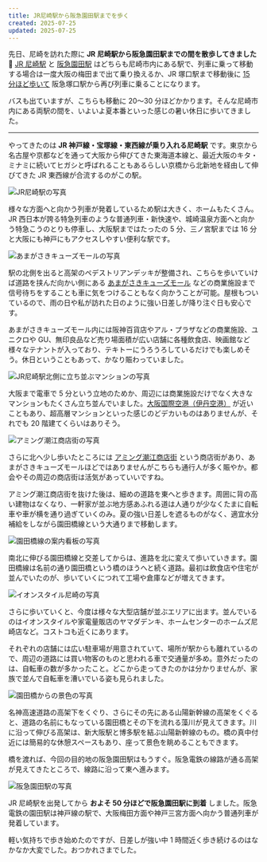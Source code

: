 ```yaml
---
title: JR尼崎駅から阪急園田駅までを歩く
created: 2025-07-25
updated: 2025-07-25
---
```


先日、尼崎を訪れた際に **JR 尼崎駅から阪急園田駅までの間を散歩してきました🚶** [JR 尼崎駅](https://www.jr-odekake.net/eki/top?id=0610133) と [阪急園田駅](https://www.hankyu.co.jp/station/sonoda.html) はどちらも尼崎市内にある駅で、列車に乗って移動する場合は一度大阪の梅田まで出て乗り換えるか、JR 塚口駅まで移動後に [15 分ほど歩いて](/blog/20240703/) 阪急塚口駅から再び列車に乗ることになります。

バスも出ていますが、こちらも移動に 20～30 分ほどかかります。そんな尼崎市内にある両駅の間を、いよいよ夏本番といった感じの暑い休日に歩いてきました。

---

やってきたのは **JR 神戸線・宝塚線・東西線が乗り入れる尼崎駅** です。東京から名古屋や京都などを通って大阪から伸びてきた東海道本線と、最近大阪のキタ・ミナミに続いてヒガシと呼ばれることもあるらしい京橋から北新地を経由して伸びてきた JR 東西線が合流するのがこの駅。

![JR尼崎駅の写真](75797504-b126-4506-0092-d113d1535c00)

様々な方面へと向かう列車が発着しているため駅は大きく、ホームもたくさん。JR 西日本が誇る特急列車のような普通列車・新快速や、城崎温泉方面へと向かう特急こうのとりも停車し、大阪駅まではたったの 5 分、三ノ宮駅までは 16 分と大阪にも神戸にもアクセスしやすい便利な駅です。

![あまがさきキューズモールの写真](065e4340-cbe8-409e-94e7-7b42a9b0ea00)

駅の北側を出ると高架のペデストリアンデッキが整備され、こちらを歩いていけば道路を挟んだ向かい側にある [あまがさきキューズモール](https://qs-mall.jp/amagasaki/) などの商業施設まで信号待ちをすることも車に気をつけることもなく向かうことが可能。屋根もついているので、雨の日や私が訪れた日のように強い日差しが降り注ぐ日も安心です。

あまがさきキューズモール内には阪神百貨店やアル・プラザなどの商業施設、ユニクロや GU、無印良品など売り場面積が広い店舗に各種飲食店、映画館など様々なテナントが入っており、テキトーにうろうろしているだけでも楽しめそう。休日ということもあって、かなり賑わっていました。

![JR尼崎駅北側に立ち並ぶマンションの写真](6caee193-bdbd-431a-e6a4-869d0316e700)

大阪まで電車で 5 分という立地のためか、周辺には商業施設だけでなく大きなマンションもたくさん立ち並んでいました。[大阪国際空港（伊丹空港）](https://www.osaka-airport.co.jp/) が近いこともあり、超高層マンションといった感じのどデカいものはありませんが、それでも 20 階建てくらいはありそう。

![アミング潮江商店街の写真](7474728e-ec8f-44ca-ac25-1a86bb930b00)

さらに北へ少し歩いたところには [アミング潮江商店街](https://aming-shioe.com/) という商店街があり、あまがさきキューズモールほどではありませんがこちらも通行人が多く賑やか。都会やその周辺の商店街は活気があっていいですね。

アミング潮江商店街を抜けた後は、細めの道路を東へと歩きます。周囲に背の高い建物はなくなり、一軒家が並ぶ地方感あふれる道は人通りが少なくたまに自転車や車が横を通り過ぎていくのみ。夏の強い日差しを遮るものがなく、適宜水分補給をしながら園田橋線という大通りまで移動します。

![園田橋線の案内看板の写真](1f2d4642-e8b1-49e2-acf3-d14fe9ca7500)

南北に伸びる園田橋線と交差してからは、進路を北に変えて歩いていきます。園田橋線は名前の通り園田橋という橋のほうへと続く道路。最初は飲食店や住宅が並んでいたのが、歩いていくにつれて工場や倉庫などが増えてきます。

![イオンスタイル尼崎の写真](844b2164-0ff6-4007-e9a0-eba8405a8700)

さらに歩いていくと、今度は様々な大型店舗が並ぶエリアに出ます。並んでいるのはイオンスタイルや家電量販店のヤマダデンキ、ホームセンターのホームズ尼崎店など。コストコも近くにあります。

それぞれの店舗には広い駐車場が用意されていて、場所が駅からも離れているので、周辺の道路には買い物客のものと思われる車で交通量が多め。意外だったのは、自転車の数が多かったこと。どこから走ってきたのかは分かりませんが、家族で並んで自転車を漕いでいる姿も見られました。

![園田橋からの景色の写真](c2af298d-b6aa-43c5-e970-7e834c648600)

名神高速道路の高架下をくぐり、さらにその先にある山陽新幹線の高架をくぐると、道路の名前にもなっている園田橋とその下を流れる藻川が見えてきます。川に沿って伸びる高架は、新大阪駅と博多駅を結ぶ山陽新幹線のもの。橋の真中付近には簡易的な休憩スペースもあり、座って景色を眺めることもできます。

橋を渡れば、今回の目的地の阪急園田駅はもうすぐ。阪急電鉄の線路が通る高架が見えてきたところで、線路に沿って東へ進みます。

![阪急園田駅の写真](a7128b3a-371b-45c8-5b13-a725bf465600)

JR 尼崎駅を出発してから **およそ 50 分ほどで阪急園田駅に到着** しました。阪急電鉄の園田駅は神戸線の駅で、大阪梅田方面や神戸三宮方面へ向かう普通列車が発着しています。

軽い気持ちで歩き始めたのですが、日差しが強い中 1 時間近く歩き続けるのはなかなか大変でした。おつかれさまでした。
